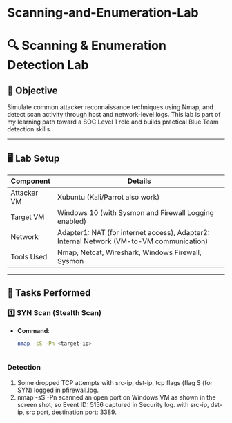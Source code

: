 # Scanning-and-Enumeration-Lab
# 🔍 Scanning & Enumeration Detection Lab

## 🧠 Objective
Simulate common attacker reconnaissance techniques using Nmap, and detect scan activity through host and network-level logs. This lab is part of my learning path toward a SOC Level 1 role and builds practical Blue Team detection skills.

---

## 🖥️ Lab Setup

| Component | Details |
|----------|---------|
| Attacker VM | Xubuntu (Kali/Parrot also work) |
| Target VM   | Windows 10 (with Sysmon and Firewall Logging enabled) |
| Network     | Adapter1: NAT (for internet access), Adapter2: Internal Network (VM-to-VM communication) |
| Tools Used  | Nmap, Netcat, Wireshark, Windows Firewall, Sysmon |

---

## 🔧 Tasks Performed

### 1️⃣ SYN Scan (Stealth Scan)
- **Command**:  
  ```bash
  nmap -sS -Pn <target-ip>
 
### Detection
1. Some dropped TCP attempts with src-ip, dst-ip, tcp flags (flag S (for SYN) logged in pfirewall.log.
2. nmap -sS -Pn scanned an open port on Windows VM as shown in the screen shot, so Event ID: 5156 captured in Security log.
   with src-ip, dst-ip, src port, destination port: 3389.
